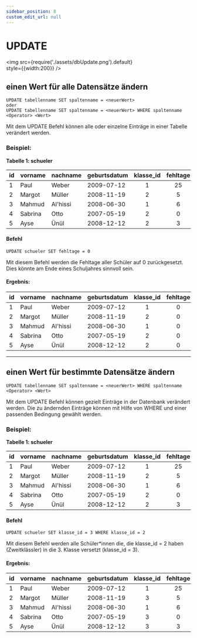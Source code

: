 ```yaml
---
sidebar_position: 8
custom_edit_url: null
---
```

# UPDATE

<img
  src={require('./assets/dbUpdate.png').default}  
  style={{width:200}}
/>

## einen Wert für alle Datensätze ändern

```
UPDATE tabellenname SET spaltenname = <neuerWert>
oder
UPDATE tabellenname SET spaltenname = <neuerWert> WHERE spaltenname <Operator> <Wert>
```
Mit dem UPDATE Befehl können alle oder einzelne Einträge in einer Tabelle verändert werden.

### Beispiel:

**Tabelle 1: schueler**

|id| vorname   | nachname | geburtsdatum | klasse_id | fehltage |
|--|--------   | -------- | ------------ | :-------: |:-:|
|1 | Paul      | Weber    | 2009-07-12   |     1     |25|
|2 | Margot    | Müller   | 2008-11-19   |     2     |5|
|3 | Mahmud    | Al'hissi | 2008-06-30   |     1     |6|
|4 | Sabrina   |  Otto    | 2007-05-19   |     2     |0|
|5 | Ayse      | Ünül     | 2008-12-12   |     2     |3|

#### Befehl


```
UPDATE schueler SET fehltage = 0
```
Mit diesem Befehl werden die Fehltage aller Schüler auf 0 zurückgesetzt. Dies könnte am Ende eines Schuljahres sinnvoll sein.

#### Ergebnis:

|id| vorname   | nachname | geburtsdatum | klasse_id | fehltage |
|--|--------   | -------- | ------------ | :-------: |:-:|
|1 | Paul      | Weber    | 2009-07-12   |     1     |0|
|2 | Margot    | Müller   | 2008-11-19   |     2     |0|
|3 | Mahmud    | Al'hissi | 2008-06-30   |     1     |0|
|4 | Sabrina   |  Otto    | 2007-05-19   |     2     |0|
|5 | Ayse      | Ünül     | 2008-12-12   |     2     |0|



---


## einen Wert für bestimmte Datensätze ändern

```
UPDATE tabellenname SET spaltenname = <neuerWert> WHERE spaltenname <Operator> <Wert>
```
Mit dem UPDATE Befehl können gezielt Einträge in der Datenbank verändert werden. Die zu ändernden Einträge können mit Hilfe von WHERE und einer passenden Bedingung gewählt werden.

### Beispiel:

**Tabelle 1: schueler**

|id| vorname   | nachname | geburtsdatum | klasse_id | fehltage |
|--|--------   | -------- | ------------ | :-------: |:-:|
|1 | Paul      | Weber    | 2009-07-12   |     1     |25|
|2 | Margot    | Müller   | 2008-11-19   |     2     |5|
|3 | Mahmud    | Al'hissi | 2008-06-30   |     1     |6|
|4 | Sabrina   |  Otto    | 2007-05-19   |     2     |0|
|5 | Ayse      | Ünül     | 2008-12-12   |     2     |3|

#### Befehl


```
UPDATE schueler SET klasse_id = 3 WHERE klasse_id = 2
```

Mit diesem Befehl werden alle Schüler*innen die, die klasse_id = 2 haben (Zweitklässler) in die 3. Klasse versetzt (klasse_id = 3).

#### Ergebnis:

|id| vorname   | nachname | geburtsdatum | klasse_id | fehltage |
|--|--------   | -------- | ------------ | :-------: |:-:|
|1 | Paul      | Weber    | 2009-07-12   |     1     |25|
|2 | Margot    | Müller   | 2008-11-19   |     3     |5|
|3 | Mahmud    | Al'hissi | 2008-06-30   |     1     |6|
|4 | Sabrina   |  Otto    | 2007-05-19   |     3     |0|
|5 | Ayse      | Ünül     | 2008-12-12   |     3     |3|

